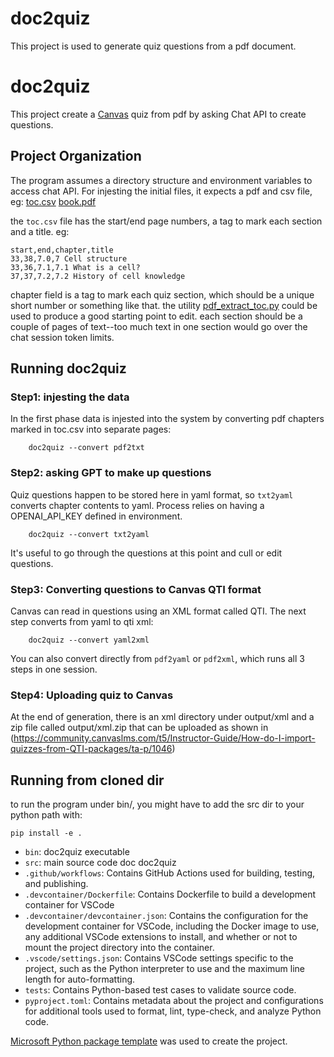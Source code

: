 # doc2quiz

This project is used to generate quiz questions from a pdf document.
# doc2quiz

This project create a [Canvas](https://canvas.instructure.com/) quiz from pdf by asking Chat API
to create questions.

## Project Organization


The program assumes a directory structure and environment variables to access chat API.
For injesting the initial files, it expects a pdf and csv file, eg:
    [toc.csv](inputs/csv/toc.csv)
    [book.pdf](inputs/pdf/book.pdf)

the `toc.csv` file has the start/end page numbers, a tag to mark each section and a title. eg:
```
start,end,chapter,title
33,38,7.0,7 Cell structure
33,36,7.1,7.1 What is a cell?
37,37,7.2,7.2 History of cell knowledge
```

chapter field is a tag to mark each quiz section, which should be a unique short number or
something like that.
the utility [pdf_extract_toc.py](bin/pdf_extract_toc.py) could be used to produce a good starting
point to edit.  each section should be a couple of pages of text--too much text in one section
would go over the chat session token limits.


## Running doc2quiz

### Step1: injesting the data

In the first phase data is injested into the system by converting pdf chapters marked in toc.csv
into separate pages:
```
    doc2quiz --convert pdf2txt
```

### Step2: asking GPT to make up questions

Quiz questions happen to be stored here in yaml format, so `txt2yaml` converts chapter contents
to yaml. Process relies on having a OPENAI_API_KEY defined in environment.
```
    doc2quiz --convert txt2yaml
```
It's useful to go through the questions at this point and cull or edit questions.


### Step3: Converting questions to Canvas QTI format

Canvas can read in questions using an XML format called QTI. The next step converts from yaml to
qti xml:
```
    doc2quiz --convert yaml2xml
```
You can also convert directly from `pdf2yaml` or `pdf2xml`, which runs all 3 steps in one session.

### Step4: Uploading quiz to Canvas 

At the end of generation, there is an xml directory under output/xml and a zip file called
output/xml.zip that can be uploaded as shown in
(https://community.canvaslms.com/t5/Instructor-Guide/How-do-I-import-quizzes-from-QTI-packages/ta-p/1046)

## Running from cloned dir

to run the program under bin/, you might have to add the src dir to your
python path with:

```
pip install -e .
```


- `bin`: doc2quiz executable
- `src`: main source code doc doc2quiz
- `.github/workflows`: Contains GitHub Actions used for building, testing, and publishing.
- `.devcontainer/Dockerfile`: Contains Dockerfile to build a development container for VSCode 
- `.devcontainer/devcontainer.json`: Contains the configuration for the development container for VSCode, including the Docker image to use, any additional VSCode extensions to install, and whether or not to mount the project directory into the container.
- `.vscode/settings.json`: Contains VSCode settings specific to the project, such as the Python interpreter to use and the maximum line length for auto-formatting.
- `tests`: Contains Python-based test cases to validate source code.
- `pyproject.toml`: Contains metadata about the project and configurations for additional tools used to format, lint, type-check, and analyze Python code.


[Microsoft Python package template](https://github.com/microsoft/python-package-template) was used to create the project.

